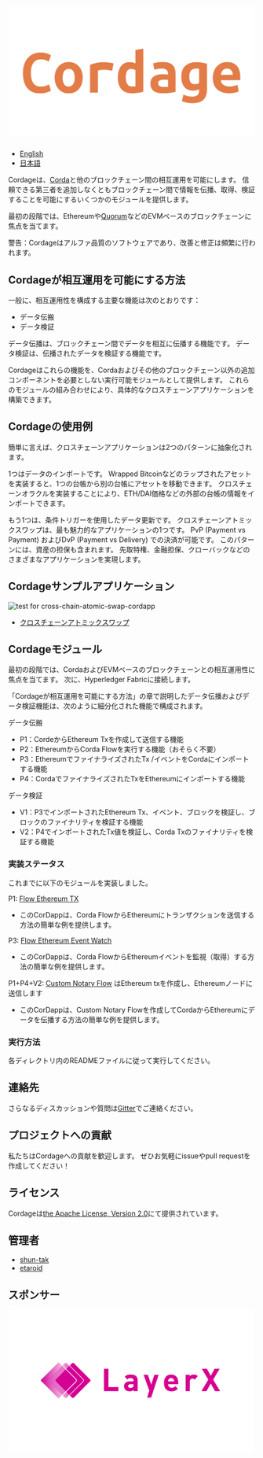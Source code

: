# ![Cordage](./docs/images/cordage.png)

- [English](./README.md)
- [日本語](./README.ja.md)

Cordageは、[Corda](https://www.corda.net/)と他のブロックチェーン間の相互運用を可能にします。
信頼できる第三者を追加しなくともブロックチェーン間で情報を伝播、取得、検証することを可能にするいくつかのモジュールを提供します。

最初の段階では、Ethereumや[Quorum](https://www.goquorum.com/)などのEVMベースのブロックチェーンに焦点を当てます。

警告：Cordageはアルファ品質のソフトウェアであり、改善と修正は頻繁に行われます。

## Cordageが相互運用を可能にする方法
一般に、相互運用性を構成する主要な機能は次のとおりです：

- データ伝搬
- データ検証

データ伝播は、ブロックチェーン間でデータを相互に伝播する機能です。
データ検証は、伝播されたデータを検証する機能です。

Cordageはこれらの機能を、Cordaおよびその他のブロックチェーン以外の追加コンポーネントを必要としない実行可能モジュールとして提供します。
これらのモジュールの組み合わせにより、具体的なクロスチェーンアプリケーションを構築できます。

## Cordageの使用例
簡単に言えば、クロスチェーンアプリケーションは2つのパターンに抽象化されます。

1つはデータのインポートです。
Wrapped Bitcoinなどのラップされたアセットを実装すると、1つの台帳から別の台帳にアセットを移動できます。
クロスチェーンオラクルを実装することにより、ETH/DAI価格などの外部の台帳の情報をインポートできます。

もう1つは、条件トリガーを使用したデータ更新です。
クロスチェーンアトミックスワップは、最も魅力的なアプリケーションの1つです。
PvP (Payment vs Payment) およびDvP (Payment vs Delivery) での決済が可能です。
このパターンには、資産の担保も含まれます。
先取特権、金融担保、クローバックなどのさまざまなアプリケーションを実現します。

## Cordageサンプルアプリケーション
![test for cross-chain-atomic-swap-cordapp](https://github.com/LayerXcom/cordage/workflows/test%20for%20cross-chain-atomic-swap-cordapp/badge.svg)

- [クロスチェーンアトミックスワップ](./cross-chain-atomic-swap-cordapp)

## Cordageモジュール
最初の段階では、CordaおよびEVMベースのブロックチェーンとの相互運用性に焦点を当てます。
次に、Hyperledger Fabricに接続します。

「Cordageが相互運用を可能にする方法」の章で説明したデータ伝播およびデータ検証機能は、次のように細分化された機能で構成されます。

データ伝搬
- P1：CordeからEthereum Txを作成して送信する機能
- P2：EthereumからCorda Flowを実行する機能（おそらく不要）
- P3：EthereumでファイナライズされたTx /イベントをCordaにインポートする機能
- P4：CordaでファイナライズされたTxをEthereumにインポートする機能

データ検証
- V1：P3でインポートされたEthereum Tx、イベント、ブロックを検証し、ブロックのファイナリティを検証する機能
- V2：P4でインポートされたTx値を検証し、Corda Txのファイナリティを検証する機能

### 実装ステータス
これまでに以下のモジュールを実装しました。

P1: [Flow Ethereum TX](./flow-ethereum-tx)
- このCorDappは、Corda FlowからEthereumにトランザクションを送信する方法の簡単な例を提供します。

P3: [Flow Ethereum Event Watch](./flow-ethereum-event-watch)
- このCorDappは、Corda FlowからEthereumイベントを監視（取得）する方法の簡単な例を提供します。

P1+P4+V2: [Custom Notary Flow](./custom-notary-flow) はEthereum txを作成し、Ethereumノードに送信します
- このCorDappは、Custom Notary Flowを作成してCordaからEthereumにデータを伝播する方法の簡単な例を提供します。

### 実行方法
各ディレクトリ内のREADMEファイルに従って実行してください。

## 連絡先
さらなるディスカッションや質問は[Gitter](https://gitter.im/LayerXcom/Cordage)でご連絡ください。

## プロジェクトへの貢献
私たちはCordageへの貢献を歓迎します。
ぜひお気軽にissueやpull requestを作成してください！

## ライセンス
Cordageは[the Apache License, Version 2.0](./LICENSE)にて提供されています。

## 管理者
- [shun-tak](https://github.com/shun-tak)
- [etaroid](https://github.com/etaroid)

## スポンサー
<a href="https://layerx.co.jp/en/"><img src="./docs/images/layerx.png" alt="LayerX" width="500"></a><br />
